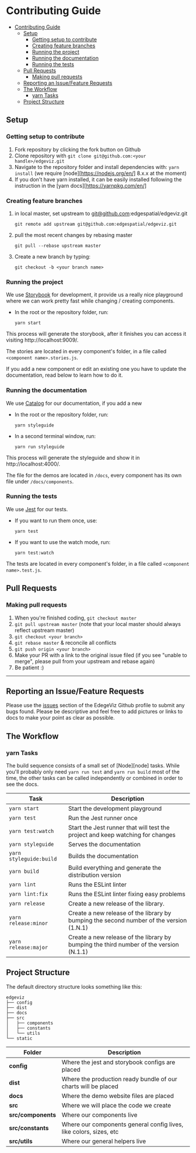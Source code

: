 # Contributing Guide

<!-- TOC -->

- [Contributing Guide](#contributing-guide)
    - [Setup](#setup)
        - [Getting setup to contribute](#getting-setup-to-contribute)
        - [Creating feature branches](#creating-feature-branches)
        - [Running the project](#running-the-project)
        - [Running the documentation](#running-the-documentation)
        - [Running the tests](#running-the-tests)
    - [Pull Requests](#pull-requests)
        - [Making pull requests](#making-pull-requests)
    - [Reporting an Issue/Feature Requests](#reporting-an-issuefeature-requests)
    - [The Workflow](#the-workflow)
        - [yarn Tasks](#yarn-tasks)
    - [Project Structure](#project-structure)

<!-- /TOC -->

## Setup

### Getting setup to contribute

1. Fork repository by clicking the fork button on Github
2. Clone repository with `git clone git@github.com:<your handle>/edgeviz.git`
3. Navigate to the repository folder and install dependencies with: `yarn install` (we require [node][https://nodejs.org/en/] 8.x.x at the moment)
4. If you don't have yarn installed, it can be easily installed following the instruction in the [yarn docs][https://yarnpkg.com/en/]


### Creating feature branches

1. in local master, set upstream to git@github.com:edgespatial/edgeviz.git

    `git remote add upstream git@github.com:edgespatial/edgeviz.git`

2. pull the most recent changes by rebasing master

    `git pull --rebase upstream master`

3. Create a new branch by typing:

     `git checkout -b <your branch name>`


### Running the project

We use [Storybook](https://storybook.js.org/) for development, it provide us a really nice playground where we can work pretty fast while changing / creating components.

 + In the root or the repository folder, run:

    `yarn start`

This process will generate the storybook, after it finishes you can access it visiting http://localhost:9009/.

The stories are located in every component's folder, in a file called `<component name>.stories.js`.

If you add a new component or edit an existing one you have to update the documentation, read below to learn how to do it.

### Running the documentation

We use [Catalog](https://www.catalog.style/) for our documentation, if you add a new

 + In the root or the repository folder, run:

    `yarn styleguide`

 + In a second terminal window, run:

    `yarn run styleguide`

This process will generate the styleguide and show it in http://localhost:4000/.

The file for the demos are located in `/docs`, every component has its own file under `/docs/components`.

### Running the tests

We use [Jest](https://facebook.github.io/jest/) for our tests.

 + If you want to run them once, use:

    `yarn test`

 + If you want to use the watch mode, run:

    `yarn test:watch`

The tests are located in every component's folder, in a file called `<component name>.test.js`.

## Pull Requests

### Making pull requests

1. When you're finished coding, `git checkout master`
2. `git pull upstream master` (note that your local master should always reflect upstream master)
3. `git checkout <your branch>`
4. `git rebase master` & reconcile all conflicts
5. `git push origin <your branch>`
6. Make your PR with a link to the original issue filed (if you see "unable to merge", please pull from your upstream and rebase again)
7. Be patient :)

---

## Reporting an Issue/Feature Requests

Please use the [issues](https://github.com/edgespatial/edgeviz/issues) section of the EdegeViz Github profile to submit any bugs found. Please be descriptive and feel free to add pictures or links to docs to make your point as clear as possible.

## The Workflow

### yarn Tasks

The build sequence consists of a small set of [Node][node] tasks. While you'll probably only need `yarn run test` and `yarn run build` most of the time, the other tasks can be called independently or combined in order to see the docs.

| Task                     | Description
| ---------                | ---
| `yarn start`             | Start the development playground
| `yarn test`              | Run the Jest runner once
| `yarn test:watch`        | Start the Jest runner that will test the project and keep watching for changes
| `yarn styleguide`        | Serves the documentation
| `yarn styleguide:build`  | Builds the documentation
| `yarn build`             | Build everything and generate the distribution version
| `yarn lint`              | Runs the ESLint linter
| `yarn lint:fix`          | Runs the ESLint linter fixing easy problems
| `yarn release`           | Create a new release of the library.
| `yarn release:minor`     | Create a new release of the library by bumping the second number of the version (1.N.1)
| `yarn release:major`     | Create a new release of the library by bumping the third number of the version (N.1.1)

## Project Structure

The default directory structure looks something like this:

``` static
edgeviz
├── config
├── dist
├── docs
├── src
│   ├── components
│   ├── constants
│   └── utils
└── static
```


| Folder                  | Description
| ---                     | ---
| **config**              | Where the jest and storybook configs are placed
| **dist**                | Where the production ready bundle of our charts will be placed
| **docs**                | Where the demo website files are placed
| **src**                 | Where we will place the code we create
| **src/components**      | Where our components live
| **src/constants**       | Where our components general config lives, like colors, sizes, etc
| **src/utils**           | Where our general helpers live
